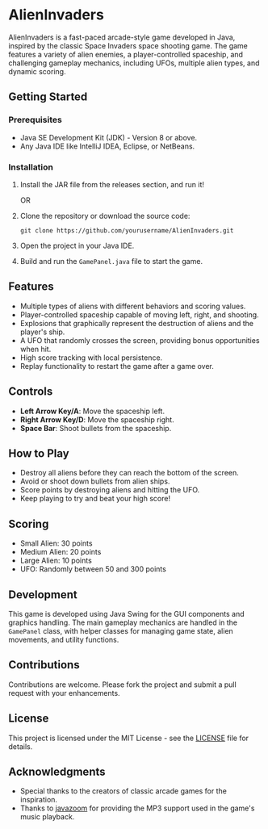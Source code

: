 # AlienInvaders

AlienInvaders is a fast-paced arcade-style game developed in Java, inspired by the classic Space Invaders space shooting game. The game features a variety of alien enemies, a player-controlled spaceship, and challenging gameplay mechanics, including UFOs, multiple alien types, and dynamic scoring.

## Getting Started

### Prerequisites

-   Java SE Development Kit (JDK) - Version 8 or above.
-   Any Java IDE like IntelliJ IDEA, Eclipse, or NetBeans.

### Installation

1. Install the JAR file from the releases section, and run it!

    OR

1. Clone the repository or download the source code:

    ```
    git clone https://github.com/yourusername/AlienInvaders.git

    ```

1. Open the project in your Java IDE.
1. Build and run the `GamePanel.java` file to start the game.

## Features

-   Multiple types of aliens with different behaviors and scoring values.
-   Player-controlled spaceship capable of moving left, right, and shooting.
-   Explosions that graphically represent the destruction of aliens and the player's ship.
-   A UFO that randomly crosses the screen, providing bonus opportunities when hit.
-   High score tracking with local persistence.
-   Replay functionality to restart the game after a game over.

## Controls

-   **Left Arrow Key/A**: Move the spaceship left.
-   **Right Arrow Key/D**: Move the spaceship right.
-   **Space Bar**: Shoot bullets from the spaceship.

## How to Play

-   Destroy all aliens before they can reach the bottom of the screen.
-   Avoid or shoot down bullets from alien ships.
-   Score points by destroying aliens and hitting the UFO.
-   Keep playing to try and beat your high score!

## Scoring

-   Small Alien: 30 points
-   Medium Alien: 20 points
-   Large Alien: 10 points
-   UFO: Randomly between 50 and 300 points

## Development

This game is developed using Java Swing for the GUI components and graphics handling. The main gameplay mechanics are handled in the `GamePanel` class, with helper classes for managing game state, alien movements, and utility functions.

## Contributions

Contributions are welcome. Please fork the project and submit a pull request with your enhancements.

## License

This project is licensed under the MIT License - see the [LICENSE](LICENSE) file for details.

## Acknowledgments

-   Special thanks to the creators of classic arcade games for the inspiration.
-   Thanks to [javazoom](http://www.javazoom.net/) for providing the MP3 support used in the game's music playback.
